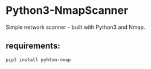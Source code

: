 # Python3-NmapScanner
Simple network scanner - built with Python3 and Nmap.

## requirements:
`pip3 install pyhton-nmap`
